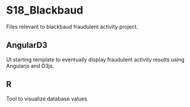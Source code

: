 # S18_Blackbaud

Files relevant to blackbaud fraudulent activity project.

## AngularD3

UI starting template to eventually display fraudulent activity results using Angularjs and D3js.

## R

Tool to visualize database values
